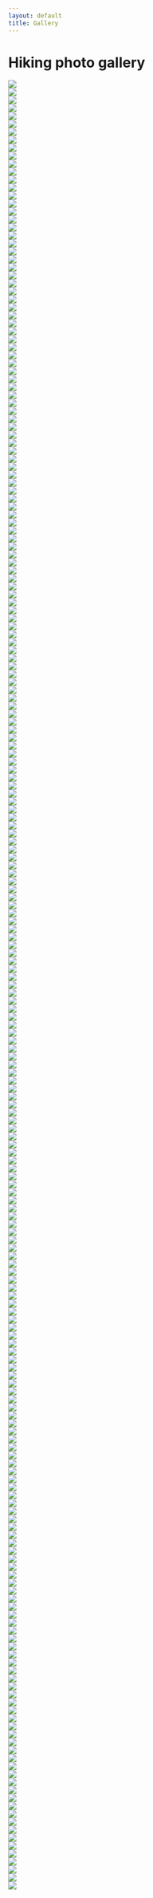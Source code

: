```yaml
---
layout: default
title: Gallery
---
```


<div>
  <h1>Hiking photo gallery</h1>
</div>

<template id='gallery_template'><div class="tex_background"><div id="texBoxClick" class="gallery_border">
<div class="x_top">
    <img src="{{ site.baseurl }}assets/xbox.png" class="gallery_xbox" onclick="removeTex()">
</div>
<img src="{{ site.baseurl }}assets/hiking/hiking_1.JPEG" class="zoom_img" id="hiking_img">
<div class="gallery_caption_list">
    <div>Great Falls, MD</div>
    <div>December, 2019</div>
</div>
<div class="gallery_img_list">
    <div id="suppGallery" class="supplement" onclick="advanceHikingImage(-1);">
        <!-- <img src="{{ site.baseurl }}assets/xbox.png" class="gallery_icon"> -->
        <div class="suppImgBase">
            <img src="{{ site.baseurl }}assets/left_arrow.png" class="gallery_icon">
        </div>
        <div class="suppImgHover">
            <img src="{{ site.baseurl }}assets/left_arrow_w.png" class="gallery_icon">
        </div>
    </div>
    <div id="suppGallery" class="supplement" onclick="advanceHikingImage(1);">
        <!-- <img src="{{ site.baseurl }}assets/xbox.png" class="gallery_icon"> -->
        <div class="suppImgBase">
            <img src="{{ site.baseurl }}assets/right_arrow.png" class="gallery_icon">
        </div>
        <div class="suppImgHover">
            <img src="{{ site.baseurl }}assets/right_arrow_w.png" class="gallery_icon">
        </div>
    </div>
</div>
</div></div></template>

<div id="texHolder">
</div>

<div class="project_row">
<div class="project_column"><div class="project_container" onclick="showHiking(event, 'gallery_template', 1); "><img src="{{ site.baseurl }}assets/hiking/hiking_1.JPEG" class="gallery_img"/></div></div>
<div class="project_column"><div class="project_container" onclick="showHiking(event, 'gallery_template', 2); "><img src="{{ site.baseurl }}assets/hiking/hiking_2.JPEG" class="gallery_img"/></div></div>
<div class="project_column"><div class="project_container" onclick="showHiking(event, 'gallery_template', 3); "><img src="{{ site.baseurl }}assets/hiking/hiking_3.JPEG" class="gallery_img"/></div></div>
</div>
<div class="project_row">
<div class="project_column"><div class="project_container" onclick="showHiking(event, 'gallery_template', 4); "><img src="{{ site.baseurl }}assets/hiking/hiking_4.JPEG" class="gallery_img"/></div></div>
<div class="project_column"><div class="project_container" onclick="showHiking(event, 'gallery_template', 5); "><img src="{{ site.baseurl }}assets/hiking/hiking_5.JPEG" class="gallery_img"/></div></div>
<div class="project_column"><div class="project_container" onclick="showHiking(event, 'gallery_template', 6); "><img src="{{ site.baseurl }}assets/hiking/hiking_6.JPEG" class="gallery_img"/></div></div>
</div>
<div class="project_row">
<div class="project_column"><div class="project_container" onclick="showHiking(event, 'gallery_template', 7); "><img src="{{ site.baseurl }}assets/hiking/hiking_7.JPEG" class="gallery_img"/></div></div>
<div class="project_column"><div class="project_container" onclick="showHiking(event, 'gallery_template', 8); "><img src="{{ site.baseurl }}assets/hiking/hiking_8.JPEG" class="gallery_img"/></div></div>
<div class="project_column"><div class="project_container" onclick="showHiking(event, 'gallery_template', 9); "><img src="{{ site.baseurl }}assets/hiking/hiking_9.JPEG" class="gallery_img"/></div></div>
</div>
<div class="project_row">
<div class="project_column"><div class="project_container" onclick="showHiking(event, 'gallery_template', 10); "><img src="{{ site.baseurl }}assets/hiking/hiking_10.JPEG" class="gallery_img"/></div></div>
<div class="project_column"><div class="project_container" onclick="showHiking(event, 'gallery_template', 11); "><img src="{{ site.baseurl }}assets/hiking/hiking_11.JPEG" class="gallery_img"/></div></div>
<div class="project_column"><div class="project_container" onclick="showHiking(event, 'gallery_template', 12); "><img src="{{ site.baseurl }}assets/hiking/hiking_12.JPEG" class="gallery_img"/></div></div>
</div>
<div class="project_row">
<div class="project_column"><div class="project_container" onclick="showHiking(event, 'gallery_template', 13); "><img src="{{ site.baseurl }}assets/hiking/hiking_13.JPEG" class="gallery_img"/></div></div>
<div class="project_column"><div class="project_container" onclick="showHiking(event, 'gallery_template', 14); "><img src="{{ site.baseurl }}assets/hiking/hiking_14.JPEG" class="gallery_img"/></div></div>
<div class="project_column"><div class="project_container" onclick="showHiking(event, 'gallery_template', 15); "><img src="{{ site.baseurl }}assets/hiking/hiking_15.JPEG" class="gallery_img"/></div></div>
</div>
<div class="project_row">
<div class="project_column"><div class="project_container" onclick="showHiking(event, 'gallery_template', 16); "><img src="{{ site.baseurl }}assets/hiking/hiking_16.JPEG" class="gallery_img"/></div></div>
<div class="project_column"><div class="project_container" onclick="showHiking(event, 'gallery_template', 17); "><img src="{{ site.baseurl }}assets/hiking/hiking_17.JPEG" class="gallery_img"/></div></div>
<div class="project_column"><div class="project_container" onclick="showHiking(event, 'gallery_template', 18); "><img src="{{ site.baseurl }}assets/hiking/hiking_18.JPEG" class="gallery_img"/></div></div>
</div>
<div class="project_row">
<div class="project_column"><div class="project_container" onclick="showHiking(event, 'gallery_template', 19); "><img src="{{ site.baseurl }}assets/hiking/hiking_19.JPEG" class="gallery_img"/></div></div>
<div class="project_column"><div class="project_container" onclick="showHiking(event, 'gallery_template', 20); "><img src="{{ site.baseurl }}assets/hiking/hiking_20.JPEG" class="gallery_img"/></div></div>
<div class="project_column"><div class="project_container" onclick="showHiking(event, 'gallery_template', 21); "><img src="{{ site.baseurl }}assets/hiking/hiking_21.JPEG" class="gallery_img"/></div></div>
</div>
<div class="project_row">
<div class="project_column"><div class="project_container" onclick="showHiking(event, 'gallery_template', 22); "><img src="{{ site.baseurl }}assets/hiking/hiking_22.JPEG" class="gallery_img"/></div></div>
<div class="project_column"><div class="project_container" onclick="showHiking(event, 'gallery_template', 23); "><img src="{{ site.baseurl }}assets/hiking/hiking_23.JPEG" class="gallery_img"/></div></div>
<div class="project_column"><div class="project_container" onclick="showHiking(event, 'gallery_template', 24); "><img src="{{ site.baseurl }}assets/hiking/hiking_24.JPEG" class="gallery_img"/></div></div>
</div>
<div class="project_row">
<div class="project_column"><div class="project_container" onclick="showHiking(event, 'gallery_template', 25); "><img src="{{ site.baseurl }}assets/hiking/hiking_25.JPEG" class="gallery_img"/></div></div>
<div class="project_column"><div class="project_container" onclick="showHiking(event, 'gallery_template', 26); "><img src="{{ site.baseurl }}assets/hiking/hiking_26.JPEG" class="gallery_img"/></div></div>
<div class="project_column"><div class="project_container" onclick="showHiking(event, 'gallery_template', 27); "><img src="{{ site.baseurl }}assets/hiking/hiking_27.JPEG" class="gallery_img"/></div></div>
</div>
<div class="project_row">
<div class="project_column"><div class="project_container" onclick="showHiking(event, 'gallery_template', 28); "><img src="{{ site.baseurl }}assets/hiking/hiking_28.JPEG" class="gallery_img"/></div></div>
<div class="project_column"><div class="project_container" onclick="showHiking(event, 'gallery_template', 29); "><img src="{{ site.baseurl }}assets/hiking/hiking_29.JPEG" class="gallery_img"/></div></div>
<div class="project_column"><div class="project_container" onclick="showHiking(event, 'gallery_template', 30); "><img src="{{ site.baseurl }}assets/hiking/hiking_30.JPEG" class="gallery_img"/></div></div>
</div>
<div class="project_row">
<div class="project_column"><div class="project_container" onclick="showHiking(event, 'gallery_template', 31); "><img src="{{ site.baseurl }}assets/hiking/hiking_31.JPEG" class="gallery_img"/></div></div>
<div class="project_column"><div class="project_container" onclick="showHiking(event, 'gallery_template', 32); "><img src="{{ site.baseurl }}assets/hiking/hiking_32.JPEG" class="gallery_img"/></div></div>
<div class="project_column"><div class="project_container" onclick="showHiking(event, 'gallery_template', 33); "><img src="{{ site.baseurl }}assets/hiking/hiking_33.JPEG" class="gallery_img"/></div></div>
</div>
<div class="project_row">
<div class="project_column"><div class="project_container" onclick="showHiking(event, 'gallery_template', 34); "><img src="{{ site.baseurl }}assets/hiking/hiking_34.JPEG" class="gallery_img"/></div></div>
<div class="project_column"><div class="project_container" onclick="showHiking(event, 'gallery_template', 35); "><img src="{{ site.baseurl }}assets/hiking/hiking_35.JPEG" class="gallery_img"/></div></div>
<div class="project_column"><div class="project_container" onclick="showHiking(event, 'gallery_template', 36); "><img src="{{ site.baseurl }}assets/hiking/hiking_36.JPEG" class="gallery_img"/></div></div>
</div>
<div class="project_row">
<div class="project_column"><div class="project_container" onclick="showHiking(event, 'gallery_template', 37); "><img src="{{ site.baseurl }}assets/hiking/hiking_37.JPEG" class="gallery_img"/></div></div>
<div class="project_column"><div class="project_container" onclick="showHiking(event, 'gallery_template', 38); "><img src="{{ site.baseurl }}assets/hiking/hiking_38.JPEG" class="gallery_img"/></div></div>
<div class="project_column"><div class="project_container" onclick="showHiking(event, 'gallery_template', 39); "><img src="{{ site.baseurl }}assets/hiking/hiking_39.JPEG" class="gallery_img"/></div></div>
</div>
<div class="project_row">
<div class="project_column"><div class="project_container" onclick="showHiking(event, 'gallery_template', 40); "><img src="{{ site.baseurl }}assets/hiking/hiking_40.JPEG" class="gallery_img"/></div></div>
<div class="project_column"><div class="project_container" onclick="showHiking(event, 'gallery_template', 41); "><img src="{{ site.baseurl }}assets/hiking/hiking_41.JPEG" class="gallery_img"/></div></div>
<div class="project_column"><div class="project_container" onclick="showHiking(event, 'gallery_template', 42); "><img src="{{ site.baseurl }}assets/hiking/hiking_42.JPEG" class="gallery_img"/></div></div>
</div>
<div class="project_row">
<div class="project_column"><div class="project_container" onclick="showHiking(event, 'gallery_template', 43); "><img src="{{ site.baseurl }}assets/hiking/hiking_43.JPEG" class="gallery_img"/></div></div>
<div class="project_column"><div class="project_container" onclick="showHiking(event, 'gallery_template', 44); "><img src="{{ site.baseurl }}assets/hiking/hiking_44.JPEG" class="gallery_img"/></div></div>
<div class="project_column"><div class="project_container" onclick="showHiking(event, 'gallery_template', 45); "><img src="{{ site.baseurl }}assets/hiking/hiking_45.JPEG" class="gallery_img"/></div></div>
</div>
<div class="project_row">
<div class="project_column"><div class="project_container" onclick="showHiking(event, 'gallery_template', 46); "><img src="{{ site.baseurl }}assets/hiking/hiking_46.JPEG" class="gallery_img"/></div></div>
<div class="project_column"><div class="project_container" onclick="showHiking(event, 'gallery_template', 47); "><img src="{{ site.baseurl }}assets/hiking/hiking_47.JPEG" class="gallery_img"/></div></div>
<div class="project_column"><div class="project_container" onclick="showHiking(event, 'gallery_template', 48); "><img src="{{ site.baseurl }}assets/hiking/hiking_48.JPEG" class="gallery_img"/></div></div>
</div>
<div class="project_row">
<div class="project_column"><div class="project_container" onclick="showHiking(event, 'gallery_template', 49); "><img src="{{ site.baseurl }}assets/hiking/hiking_49.JPEG" class="gallery_img"/></div></div>
<div class="project_column"><div class="project_container" onclick="showHiking(event, 'gallery_template', 50); "><img src="{{ site.baseurl }}assets/hiking/hiking_50.JPEG" class="gallery_img"/></div></div>
<div class="project_column"><div class="project_container" onclick="showHiking(event, 'gallery_template', 51); "><img src="{{ site.baseurl }}assets/hiking/hiking_51.JPEG" class="gallery_img"/></div></div>
</div>
<div class="project_row">
<div class="project_column"><div class="project_container" onclick="showHiking(event, 'gallery_template', 52); "><img src="{{ site.baseurl }}assets/hiking/hiking_52.JPEG" class="gallery_img"/></div></div>
<div class="project_column"><div class="project_container" onclick="showHiking(event, 'gallery_template', 53); "><img src="{{ site.baseurl }}assets/hiking/hiking_53.JPEG" class="gallery_img"/></div></div>
<div class="project_column"><div class="project_container" onclick="showHiking(event, 'gallery_template', 54); "><img src="{{ site.baseurl }}assets/hiking/hiking_54.JPEG" class="gallery_img"/></div></div>
</div>
<div class="project_row">
<div class="project_column"><div class="project_container" onclick="showHiking(event, 'gallery_template', 55); "><img src="{{ site.baseurl }}assets/hiking/hiking_55.JPEG" class="gallery_img"/></div></div>
<div class="project_column"><div class="project_container" onclick="showHiking(event, 'gallery_template', 56); "><img src="{{ site.baseurl }}assets/hiking/hiking_56.JPEG" class="gallery_img"/></div></div>
<div class="project_column"><div class="project_container" onclick="showHiking(event, 'gallery_template', 57); "><img src="{{ site.baseurl }}assets/hiking/hiking_57.JPEG" class="gallery_img"/></div></div>
</div>
<div class="project_row">
<div class="project_column"><div class="project_container" onclick="showHiking(event, 'gallery_template', 58); "><img src="{{ site.baseurl }}assets/hiking/hiking_58.JPEG" class="gallery_img"/></div></div>
<div class="project_column"><div class="project_container" onclick="showHiking(event, 'gallery_template', 59); "><img src="{{ site.baseurl }}assets/hiking/hiking_59.JPEG" class="gallery_img"/></div></div>
<div class="project_column"><div class="project_container" onclick="showHiking(event, 'gallery_template', 60); "><img src="{{ site.baseurl }}assets/hiking/hiking_60.JPEG" class="gallery_img"/></div></div>
</div>
<div class="project_row">
<div class="project_column"><div class="project_container" onclick="showHiking(event, 'gallery_template', 61); "><img src="{{ site.baseurl }}assets/hiking/hiking_61.JPEG" class="gallery_img"/></div></div>
<div class="project_column"><div class="project_container" onclick="showHiking(event, 'gallery_template', 62); "><img src="{{ site.baseurl }}assets/hiking/hiking_62.JPEG" class="gallery_img"/></div></div>
<div class="project_column"><div class="project_container" onclick="showHiking(event, 'gallery_template', 63); "><img src="{{ site.baseurl }}assets/hiking/hiking_63.JPEG" class="gallery_img"/></div></div>
</div>
<div class="project_row">
<div class="project_column"><div class="project_container" onclick="showHiking(event, 'gallery_template', 64); "><img src="{{ site.baseurl }}assets/hiking/hiking_64.JPEG" class="gallery_img"/></div></div>
<div class="project_column"><div class="project_container" onclick="showHiking(event, 'gallery_template', 65); "><img src="{{ site.baseurl }}assets/hiking/hiking_65.JPEG" class="gallery_img"/></div></div>
<div class="project_column"><div class="project_container" onclick="showHiking(event, 'gallery_template', 66); "><img src="{{ site.baseurl }}assets/hiking/hiking_66.JPEG" class="gallery_img"/></div></div>
</div>
<div class="project_row">
<div class="project_column"><div class="project_container" onclick="showHiking(event, 'gallery_template', 67); "><img src="{{ site.baseurl }}assets/hiking/hiking_67.JPEG" class="gallery_img"/></div></div>
<div class="project_column"><div class="project_container" onclick="showHiking(event, 'gallery_template', 68); "><img src="{{ site.baseurl }}assets/hiking/hiking_68.JPEG" class="gallery_img"/></div></div>
<div class="project_column"><div class="project_container" onclick="showHiking(event, 'gallery_template', 69); "><img src="{{ site.baseurl }}assets/hiking/hiking_69.JPEG" class="gallery_img"/></div></div>
</div>
<div class="project_row">
<div class="project_column"><div class="project_container" onclick="showHiking(event, 'gallery_template', 70); "><img src="{{ site.baseurl }}assets/hiking/hiking_70.JPEG" class="gallery_img"/></div></div>
<div class="project_column"><div class="project_container" onclick="showHiking(event, 'gallery_template', 71); "><img src="{{ site.baseurl }}assets/hiking/hiking_71.JPEG" class="gallery_img"/></div></div>
<div class="project_column"><div class="project_container" onclick="showHiking(event, 'gallery_template', 72); "><img src="{{ site.baseurl }}assets/hiking/hiking_72.JPEG" class="gallery_img"/></div></div>
</div>
<div class="project_row">
<div class="project_column"><div class="project_container" onclick="showHiking(event, 'gallery_template', 73); "><img src="{{ site.baseurl }}assets/hiking/hiking_73.JPEG" class="gallery_img"/></div></div>
<div class="project_column"><div class="project_container" onclick="showHiking(event, 'gallery_template', 74); "><img src="{{ site.baseurl }}assets/hiking/hiking_74.JPEG" class="gallery_img"/></div></div>
<div class="project_column"><div class="project_container" onclick="showHiking(event, 'gallery_template', 75); "><img src="{{ site.baseurl }}assets/hiking/hiking_75.JPEG" class="gallery_img"/></div></div>
</div>
<div class="project_row">
<div class="project_column"><div class="project_container" onclick="showHiking(event, 'gallery_template', 76); "><img src="{{ site.baseurl }}assets/hiking/hiking_76.JPEG" class="gallery_img"/></div></div>
<div class="project_column"><div class="project_container" onclick="showHiking(event, 'gallery_template', 77); "><img src="{{ site.baseurl }}assets/hiking/hiking_77.JPEG" class="gallery_img"/></div></div>
<div class="project_column"><div class="project_container" onclick="showHiking(event, 'gallery_template', 78); "><img src="{{ site.baseurl }}assets/hiking/hiking_78.JPEG" class="gallery_img"/></div></div>
</div>
<div class="project_row">
<div class="project_column"><div class="project_container" onclick="showHiking(event, 'gallery_template', 79); "><img src="{{ site.baseurl }}assets/hiking/hiking_79.JPEG" class="gallery_img"/></div></div>
<div class="project_column"><div class="project_container" onclick="showHiking(event, 'gallery_template', 80); "><img src="{{ site.baseurl }}assets/hiking/hiking_80.JPEG" class="gallery_img"/></div></div>
<div class="project_column"><div class="project_container" onclick="showHiking(event, 'gallery_template', 81); "><img src="{{ site.baseurl }}assets/hiking/hiking_81.JPEG" class="gallery_img"/></div></div>
</div>
<div class="project_row">
<div class="project_column"><div class="project_container" onclick="showHiking(event, 'gallery_template', 82); "><img src="{{ site.baseurl }}assets/hiking/hiking_82.JPEG" class="gallery_img"/></div></div>
<div class="project_column"><div class="project_container" onclick="showHiking(event, 'gallery_template', 83); "><img src="{{ site.baseurl }}assets/hiking/hiking_83.JPEG" class="gallery_img"/></div></div>
<div class="project_column"><div class="project_container" onclick="showHiking(event, 'gallery_template', 84); "><img src="{{ site.baseurl }}assets/hiking/hiking_84.JPEG" class="gallery_img"/></div></div>
</div>
<div class="project_row">
<div class="project_column"><div class="project_container" onclick="showHiking(event, 'gallery_template', 85); "><img src="{{ site.baseurl }}assets/hiking/hiking_85.JPEG" class="gallery_img"/></div></div>
<div class="project_column"><div class="project_container" onclick="showHiking(event, 'gallery_template', 86); "><img src="{{ site.baseurl }}assets/hiking/hiking_86.JPEG" class="gallery_img"/></div></div>
<div class="project_column"><div class="project_container" onclick="showHiking(event, 'gallery_template', 87); "><img src="{{ site.baseurl }}assets/hiking/hiking_87.JPEG" class="gallery_img"/></div></div>
</div>
<div class="project_row">
<div class="project_column"><div class="project_container" onclick="showHiking(event, 'gallery_template', 88); "><img src="{{ site.baseurl }}assets/hiking/hiking_88.JPEG" class="gallery_img"/></div></div>
<div class="project_column"><div class="project_container" onclick="showHiking(event, 'gallery_template', 89); "><img src="{{ site.baseurl }}assets/hiking/hiking_89.JPEG" class="gallery_img"/></div></div>
<div class="project_column"><div class="project_container" onclick="showHiking(event, 'gallery_template', 90); "><img src="{{ site.baseurl }}assets/hiking/hiking_90.JPEG" class="gallery_img"/></div></div>
</div>
<div class="project_row">
<div class="project_column"><div class="project_container" onclick="showHiking(event, 'gallery_template', 91); "><img src="{{ site.baseurl }}assets/hiking/hiking_91.JPEG" class="gallery_img"/></div></div>
<div class="project_column"><div class="project_container" onclick="showHiking(event, 'gallery_template', 92); "><img src="{{ site.baseurl }}assets/hiking/hiking_92.JPEG" class="gallery_img"/></div></div>
<div class="project_column"><div class="project_container" onclick="showHiking(event, 'gallery_template', 93); "><img src="{{ site.baseurl }}assets/hiking/hiking_93.JPEG" class="gallery_img"/></div></div>
</div>
<div class="project_row">
<div class="project_column"><div class="project_container" onclick="showHiking(event, 'gallery_template', 94); "><img src="{{ site.baseurl }}assets/hiking/hiking_94.JPEG" class="gallery_img"/></div></div>
<div class="project_column"><div class="project_container" onclick="showHiking(event, 'gallery_template', 95); "><img src="{{ site.baseurl }}assets/hiking/hiking_95.JPEG" class="gallery_img"/></div></div>
<div class="project_column"><div class="project_container" onclick="showHiking(event, 'gallery_template', 96); "><img src="{{ site.baseurl }}assets/hiking/hiking_96.JPEG" class="gallery_img"/></div></div>
</div>
<div class="project_row">
<div class="project_column"><div class="project_container" onclick="showHiking(event, 'gallery_template', 97); "><img src="{{ site.baseurl }}assets/hiking/hiking_97.JPEG" class="gallery_img"/></div></div>
<div class="project_column"><div class="project_container" onclick="showHiking(event, 'gallery_template', 98); "><img src="{{ site.baseurl }}assets/hiking/hiking_98.JPEG" class="gallery_img"/></div></div>
<div class="project_column"><div class="project_container" onclick="showHiking(event, 'gallery_template', 99); "><img src="{{ site.baseurl }}assets/hiking/hiking_99.JPEG" class="gallery_img"/></div></div>
</div>
<div class="project_row">
<div class="project_column"><div class="project_container" onclick="showHiking(event, 'gallery_template', 100); "><img src="{{ site.baseurl }}assets/hiking/hiking_100.JPEG" class="gallery_img"/></div></div>
<div class="project_column"><div class="project_container" onclick="showHiking(event, 'gallery_template', 101); "><img src="{{ site.baseurl }}assets/hiking/hiking_101.JPEG" class="gallery_img"/></div></div>
<div class="project_column"><div class="project_container" onclick="showHiking(event, 'gallery_template', 102); "><img src="{{ site.baseurl }}assets/hiking/hiking_102.JPEG" class="gallery_img"/></div></div>
</div>
<div class="project_row">
<div class="project_column"><div class="project_container" onclick="showHiking(event, 'gallery_template', 103); "><img src="{{ site.baseurl }}assets/hiking/hiking_103.JPEG" class="gallery_img"/></div></div>
<div class="project_column"><div class="project_container" onclick="showHiking(event, 'gallery_template', 104); "><img src="{{ site.baseurl }}assets/hiking/hiking_104.JPEG" class="gallery_img"/></div></div>
<div class="project_column"><div class="project_container" onclick="showHiking(event, 'gallery_template', 105); "><img src="{{ site.baseurl }}assets/hiking/hiking_105.JPEG" class="gallery_img"/></div></div>
</div>
<div class="project_row">
<div class="project_column"><div class="project_container" onclick="showHiking(event, 'gallery_template', 106); "><img src="{{ site.baseurl }}assets/hiking/hiking_106.JPEG" class="gallery_img"/></div></div>
<div class="project_column"><div class="project_container" onclick="showHiking(event, 'gallery_template', 107); "><img src="{{ site.baseurl }}assets/hiking/hiking_107.JPEG" class="gallery_img"/></div></div>
<div class="project_column"><div class="project_container" onclick="showHiking(event, 'gallery_template', 108); "><img src="{{ site.baseurl }}assets/hiking/hiking_108.JPEG" class="gallery_img"/></div></div>
</div>
<div class="project_row">
<div class="project_column"><div class="project_container" onclick="showHiking(event, 'gallery_template', 109); "><img src="{{ site.baseurl }}assets/hiking/hiking_109.JPEG" class="gallery_img"/></div></div>
<div class="project_column"><div class="project_container" onclick="showHiking(event, 'gallery_template', 110); "><img src="{{ site.baseurl }}assets/hiking/hiking_110.JPEG" class="gallery_img"/></div></div>
<div class="project_column"><div class="project_container" onclick="showHiking(event, 'gallery_template', 111); "><img src="{{ site.baseurl }}assets/hiking/hiking_111.JPEG" class="gallery_img"/></div></div>
</div>
<div class="project_row">
<div class="project_column"><div class="project_container" onclick="showHiking(event, 'gallery_template', 112); "><img src="{{ site.baseurl }}assets/hiking/hiking_112.JPEG" class="gallery_img"/></div></div>
<div class="project_column"><div class="project_container" onclick="showHiking(event, 'gallery_template', 113); "><img src="{{ site.baseurl }}assets/hiking/hiking_113.JPEG" class="gallery_img"/></div></div>
<div class="project_column"><div class="project_container" onclick="showHiking(event, 'gallery_template', 114); "><img src="{{ site.baseurl }}assets/hiking/hiking_114.JPEG" class="gallery_img"/></div></div>
</div>
<div class="project_row">
<div class="project_column"><div class="project_container" onclick="showHiking(event, 'gallery_template', 115); "><img src="{{ site.baseurl }}assets/hiking/hiking_115.JPEG" class="gallery_img"/></div></div>
<div class="project_column"><div class="project_container" onclick="showHiking(event, 'gallery_template', 116); "><img src="{{ site.baseurl }}assets/hiking/hiking_116.JPEG" class="gallery_img"/></div></div>
<div class="project_column"><div class="project_container" onclick="showHiking(event, 'gallery_template', 117); "><img src="{{ site.baseurl }}assets/hiking/hiking_117.JPEG" class="gallery_img"/></div></div>
</div>
<div class="project_row">
<div class="project_column"><div class="project_container" onclick="showHiking(event, 'gallery_template', 118); "><img src="{{ site.baseurl }}assets/hiking/hiking_118.JPEG" class="gallery_img"/></div></div>
<div class="project_column"><div class="project_container" onclick="showHiking(event, 'gallery_template', 119); "><img src="{{ site.baseurl }}assets/hiking/hiking_119.JPEG" class="gallery_img"/></div></div>
<div class="project_column"><div class="project_container" onclick="showHiking(event, 'gallery_template', 120); "><img src="{{ site.baseurl }}assets/hiking/hiking_120.JPEG" class="gallery_img"/></div></div>
</div>
<div class="project_row">
<div class="project_column"><div class="project_container" onclick="showHiking(event, 'gallery_template', 121); "><img src="{{ site.baseurl }}assets/hiking/hiking_121.JPEG" class="gallery_img"/></div></div>
<div class="project_column"><div class="project_container" onclick="showHiking(event, 'gallery_template', 122); "><img src="{{ site.baseurl }}assets/hiking/hiking_122.JPEG" class="gallery_img"/></div></div>
<div class="project_column"><div class="project_container" onclick="showHiking(event, 'gallery_template', 123); "><img src="{{ site.baseurl }}assets/hiking/hiking_123.JPEG" class="gallery_img"/></div></div>
</div>
<div class="project_row">
<div class="project_column"><div class="project_container" onclick="showHiking(event, 'gallery_template', 124); "><img src="{{ site.baseurl }}assets/hiking/hiking_124.JPEG" class="gallery_img"/></div></div>
<div class="project_column"><div class="project_container" onclick="showHiking(event, 'gallery_template', 125); "><img src="{{ site.baseurl }}assets/hiking/hiking_125.JPEG" class="gallery_img"/></div></div>
<div class="project_column"><div class="project_container" onclick="showHiking(event, 'gallery_template', 126); "><img src="{{ site.baseurl }}assets/hiking/hiking_126.JPEG" class="gallery_img"/></div></div>
</div>
<div class="project_row">
<div class="project_column"><div class="project_container" onclick="showHiking(event, 'gallery_template', 127); "><img src="{{ site.baseurl }}assets/hiking/hiking_127.JPEG" class="gallery_img"/></div></div>
<div class="project_column"><div class="project_container" onclick="showHiking(event, 'gallery_template', 128); "><img src="{{ site.baseurl }}assets/hiking/hiking_128.JPEG" class="gallery_img"/></div></div>
<div class="project_column"><div class="project_container" onclick="showHiking(event, 'gallery_template', 129); "><img src="{{ site.baseurl }}assets/hiking/hiking_129.JPEG" class="gallery_img"/></div></div>
</div>
<div class="project_row">
<div class="project_column"><div class="project_container" onclick="showHiking(event, 'gallery_template', 130); "><img src="{{ site.baseurl }}assets/hiking/hiking_130.JPEG" class="gallery_img"/></div></div>
<div class="project_column"><div class="project_container" onclick="showHiking(event, 'gallery_template', 131); "><img src="{{ site.baseurl }}assets/hiking/hiking_131.JPEG" class="gallery_img"/></div></div>
<div class="project_column"><div class="project_container" onclick="showHiking(event, 'gallery_template', 132); "><img src="{{ site.baseurl }}assets/hiking/hiking_132.JPEG" class="gallery_img"/></div></div>
</div>
<div class="project_row">
<div class="project_column"><div class="project_container" onclick="showHiking(event, 'gallery_template', 133); "><img src="{{ site.baseurl }}assets/hiking/hiking_133.JPEG" class="gallery_img"/></div></div>
<div class="project_column"><div class="project_container" onclick="showHiking(event, 'gallery_template', 134); "><img src="{{ site.baseurl }}assets/hiking/hiking_134.JPEG" class="gallery_img"/></div></div>
<div class="project_column"><div class="project_container" onclick="showHiking(event, 'gallery_template', 135); "><img src="{{ site.baseurl }}assets/hiking/hiking_135.JPEG" class="gallery_img"/></div></div>
</div>
<div class="project_row">
<div class="project_column"><div class="project_container" onclick="showHiking(event, 'gallery_template', 136); "><img src="{{ site.baseurl }}assets/hiking/hiking_136.JPEG" class="gallery_img"/></div></div>
<div class="project_column"><div class="project_container" onclick="showHiking(event, 'gallery_template', 137); "><img src="{{ site.baseurl }}assets/hiking/hiking_137.JPEG" class="gallery_img"/></div></div>
<div class="project_column"><div class="project_container" onclick="showHiking(event, 'gallery_template', 138); "><img src="{{ site.baseurl }}assets/hiking/hiking_138.JPEG" class="gallery_img"/></div></div>
</div>
<div class="project_row">
<div class="project_column"><div class="project_container" onclick="showHiking(event, 'gallery_template', 139); "><img src="{{ site.baseurl }}assets/hiking/hiking_139.JPEG" class="gallery_img"/></div></div>
<div class="project_column"><div class="project_container" onclick="showHiking(event, 'gallery_template', 140); "><img src="{{ site.baseurl }}assets/hiking/hiking_140.JPEG" class="gallery_img"/></div></div>
<div class="project_column"><div class="project_container" onclick="showHiking(event, 'gallery_template', 141); "><img src="{{ site.baseurl }}assets/hiking/hiking_141.JPEG" class="gallery_img"/></div></div>
</div>
<div class="project_row">
<div class="project_column"><div class="project_container" onclick="showHiking(event, 'gallery_template', 142); "><img src="{{ site.baseurl }}assets/hiking/hiking_142.JPEG" class="gallery_img"/></div></div>
<div class="project_column"><div class="project_container" onclick="showHiking(event, 'gallery_template', 143); "><img src="{{ site.baseurl }}assets/hiking/hiking_143.JPEG" class="gallery_img"/></div></div>
<div class="project_column"><div class="project_container" onclick="showHiking(event, 'gallery_template', 144); "><img src="{{ site.baseurl }}assets/hiking/hiking_144.JPEG" class="gallery_img"/></div></div>
</div>
<div class="project_row">
<div class="project_column"><div class="project_container" onclick="showHiking(event, 'gallery_template', 145); "><img src="{{ site.baseurl }}assets/hiking/hiking_145.JPEG" class="gallery_img"/></div></div>
<div class="project_column"><div class="project_container" onclick="showHiking(event, 'gallery_template', 146); "><img src="{{ site.baseurl }}assets/hiking/hiking_146.JPEG" class="gallery_img"/></div></div>
<div class="project_column"><div class="project_container" onclick="showHiking(event, 'gallery_template', 147); "><img src="{{ site.baseurl }}assets/hiking/hiking_147.JPEG" class="gallery_img"/></div></div>
</div>
<div class="project_row">
<div class="project_column"><div class="project_container" onclick="showHiking(event, 'gallery_template', 148); "><img src="{{ site.baseurl }}assets/hiking/hiking_148.JPEG" class="gallery_img"/></div></div>
<div class="project_column"><div class="project_container" onclick="showHiking(event, 'gallery_template', 149); "><img src="{{ site.baseurl }}assets/hiking/hiking_149.JPEG" class="gallery_img"/></div></div>
<div class="project_column"><div class="project_container" onclick="showHiking(event, 'gallery_template', 150); "><img src="{{ site.baseurl }}assets/hiking/hiking_150.JPEG" class="gallery_img"/></div></div>
</div>
<div class="project_row">
<div class="project_column"><div class="project_container" onclick="showHiking(event, 'gallery_template', 151); "><img src="{{ site.baseurl }}assets/hiking/hiking_151.JPEG" class="gallery_img"/></div></div>
<div class="project_column"><div class="project_container" onclick="showHiking(event, 'gallery_template', 152); "><img src="{{ site.baseurl }}assets/hiking/hiking_152.JPEG" class="gallery_img"/></div></div>
<div class="project_column"><div class="project_container" onclick="showHiking(event, 'gallery_template', 153); "><img src="{{ site.baseurl }}assets/hiking/hiking_153.JPEG" class="gallery_img"/></div></div>
</div>
<div class="project_row">
<div class="project_column"><div class="project_container" onclick="showHiking(event, 'gallery_template', 154); "><img src="{{ site.baseurl }}assets/hiking/hiking_154.JPEG" class="gallery_img"/></div></div>
<div class="project_column"><div class="project_container" onclick="showHiking(event, 'gallery_template', 155); "><img src="{{ site.baseurl }}assets/hiking/hiking_155.JPEG" class="gallery_img"/></div></div>
<div class="project_column"><div class="project_container" onclick="showHiking(event, 'gallery_template', 156); "><img src="{{ site.baseurl }}assets/hiking/hiking_156.JPEG" class="gallery_img"/></div></div>
</div>
<div class="project_row">
<div class="project_column"><div class="project_container" onclick="showHiking(event, 'gallery_template', 157); "><img src="{{ site.baseurl }}assets/hiking/hiking_157.JPEG" class="gallery_img"/></div></div>
<div class="project_column"><div class="project_container" onclick="showHiking(event, 'gallery_template', 158); "><img src="{{ site.baseurl }}assets/hiking/hiking_158.JPEG" class="gallery_img"/></div></div>
<div class="project_column"><div class="project_container" onclick="showHiking(event, 'gallery_template', 159); "><img src="{{ site.baseurl }}assets/hiking/hiking_159.JPEG" class="gallery_img"/></div></div>
</div>
<div class="project_row">
<div class="project_column"><div class="project_container" onclick="showHiking(event, 'gallery_template', 160); "><img src="{{ site.baseurl }}assets/hiking/hiking_160.JPEG" class="gallery_img"/></div></div>
<div class="project_column"><div class="project_container" onclick="showHiking(event, 'gallery_template', 161); "><img src="{{ site.baseurl }}assets/hiking/hiking_161.JPEG" class="gallery_img"/></div></div>
<div class="project_column"><div class="project_container" onclick="showHiking(event, 'gallery_template', 162); "><img src="{{ site.baseurl }}assets/hiking/hiking_162.JPEG" class="gallery_img"/></div></div>
</div>
<div class="project_row">
<div class="project_column"><div class="project_container" onclick="showHiking(event, 'gallery_template', 163); "><img src="{{ site.baseurl }}assets/hiking/hiking_163.JPEG" class="gallery_img"/></div></div>
<div class="project_column"><div class="project_container" onclick="showHiking(event, 'gallery_template', 164); "><img src="{{ site.baseurl }}assets/hiking/hiking_164.JPEG" class="gallery_img"/></div></div>
<div class="project_column"><div class="project_container" onclick="showHiking(event, 'gallery_template', 165); "><img src="{{ site.baseurl }}assets/hiking/hiking_165.JPEG" class="gallery_img"/></div></div>
</div>
<div class="project_row">
<div class="project_column"><div class="project_container" onclick="showHiking(event, 'gallery_template', 166); "><img src="{{ site.baseurl }}assets/hiking/hiking_166.JPEG" class="gallery_img"/></div></div>
<div class="project_column"><div class="project_container" onclick="showHiking(event, 'gallery_template', 167); "><img src="{{ site.baseurl }}assets/hiking/hiking_167.JPEG" class="gallery_img"/></div></div>
<div class="project_column"><div class="project_container" onclick="showHiking(event, 'gallery_template', 168); "><img src="{{ site.baseurl }}assets/hiking/hiking_168.JPEG" class="gallery_img"/></div></div>
</div>
<div class="project_row">
<div class="project_column"><div class="project_container" onclick="showHiking(event, 'gallery_template', 169); "><img src="{{ site.baseurl }}assets/hiking/hiking_169.JPEG" class="gallery_img"/></div></div>
<div class="project_column"><div class="project_container" onclick="showHiking(event, 'gallery_template', 170); "><img src="{{ site.baseurl }}assets/hiking/hiking_170.JPEG" class="gallery_img"/></div></div>
<div class="project_column"><div class="project_container" onclick="showHiking(event, 'gallery_template', 171); "><img src="{{ site.baseurl }}assets/hiking/hiking_171.JPEG" class="gallery_img"/></div></div>
</div>
<div class="project_row">
<div class="project_column"><div class="project_container" onclick="showHiking(event, 'gallery_template', 172); "><img src="{{ site.baseurl }}assets/hiking/hiking_172.JPEG" class="gallery_img"/></div></div>
<div class="project_column"><div class="project_container" onclick="showHiking(event, 'gallery_template', 173); "><img src="{{ site.baseurl }}assets/hiking/hiking_173.JPEG" class="gallery_img"/></div></div>
<div class="project_column"><div class="project_container" onclick="showHiking(event, 'gallery_template', 174); "><img src="{{ site.baseurl }}assets/hiking/hiking_174.JPEG" class="gallery_img"/></div></div>
</div>
<div class="project_row">
<div class="project_column"><div class="project_container" onclick="showHiking(event, 'gallery_template', 175); "><img src="{{ site.baseurl }}assets/hiking/hiking_175.JPEG" class="gallery_img"/></div></div>
<div class="project_column"><div class="project_container" onclick="showHiking(event, 'gallery_template', 176); "><img src="{{ site.baseurl }}assets/hiking/hiking_176.JPEG" class="gallery_img"/></div></div>
<div class="project_column"><div class="project_container" onclick="showHiking(event, 'gallery_template', 177); "><img src="{{ site.baseurl }}assets/hiking/hiking_177.JPEG" class="gallery_img"/></div></div>
</div>
<div class="project_row">
<div class="project_column"><div class="project_container" onclick="showHiking(event, 'gallery_template', 178); "><img src="{{ site.baseurl }}assets/hiking/hiking_178.JPEG" class="gallery_img"/></div></div>
<div class="project_column"><div class="project_container" onclick="showHiking(event, 'gallery_template', 179); "><img src="{{ site.baseurl }}assets/hiking/hiking_179.JPEG" class="gallery_img"/></div></div>
<div class="project_column"><div class="project_container" onclick="showHiking(event, 'gallery_template', 180); "><img src="{{ site.baseurl }}assets/hiking/hiking_180.JPEG" class="gallery_img"/></div></div>
</div>
<div class="project_row">
<div class="project_column"><div class="project_container" onclick="showHiking(event, 'gallery_template', 181); "><img src="{{ site.baseurl }}assets/hiking/hiking_181.JPEG" class="gallery_img"/></div></div>
<div class="project_column"><div class="project_container" onclick="showHiking(event, 'gallery_template', 182); "><img src="{{ site.baseurl }}assets/hiking/hiking_182.JPEG" class="gallery_img"/></div></div>
<div class="project_column"><div class="project_container" onclick="showHiking(event, 'gallery_template', 183); "><img src="{{ site.baseurl }}assets/hiking/hiking_183.JPEG" class="gallery_img"/></div></div>
</div>
<div class="project_row">
<div class="project_column"><div class="project_container" onclick="showHiking(event, 'gallery_template', 184); "><img src="{{ site.baseurl }}assets/hiking/hiking_184.JPEG" class="gallery_img"/></div></div>
<div class="project_column"><div class="project_container" onclick="showHiking(event, 'gallery_template', 185); "><img src="{{ site.baseurl }}assets/hiking/hiking_185.JPEG" class="gallery_img"/></div></div>
<div class="project_column"><div class="project_container" onclick="showHiking(event, 'gallery_template', 186); "><img src="{{ site.baseurl }}assets/hiking/hiking_186.JPEG" class="gallery_img"/></div></div>
</div>
<div class="project_row">
<div class="project_column"><div class="project_container" onclick="showHiking(event, 'gallery_template', 187); "><img src="{{ site.baseurl }}assets/hiking/hiking_187.JPEG" class="gallery_img"/></div></div>
<div class="project_column"><div class="project_container" onclick="showHiking(event, 'gallery_template', 188); "><img src="{{ site.baseurl }}assets/hiking/hiking_188.JPEG" class="gallery_img"/></div></div>
<div class="project_column"><div class="project_container" onclick="showHiking(event, 'gallery_template', 189); "><img src="{{ site.baseurl }}assets/hiking/hiking_189.JPEG" class="gallery_img"/></div></div>
</div>
<div class="project_row">
<div class="project_column"><div class="project_container" onclick="showHiking(event, 'gallery_template', 190); "><img src="{{ site.baseurl }}assets/hiking/hiking_190.JPEG" class="gallery_img"/></div></div>
<div class="project_column"><div class="project_container" onclick="showHiking(event, 'gallery_template', 191); "><img src="{{ site.baseurl }}assets/hiking/hiking_191.JPEG" class="gallery_img"/></div></div>
<div class="project_column"><div class="project_container" onclick="showHiking(event, 'gallery_template', 192); "><img src="{{ site.baseurl }}assets/hiking/hiking_192.JPEG" class="gallery_img"/></div></div>
</div>
<div class="project_row">
<div class="project_column"><div class="project_container" onclick="showHiking(event, 'gallery_template', 193); "><img src="{{ site.baseurl }}assets/hiking/hiking_193.JPEG" class="gallery_img"/></div></div>
<div class="project_column"><div class="project_container" onclick="showHiking(event, 'gallery_template', 194); "><img src="{{ site.baseurl }}assets/hiking/hiking_194.JPEG" class="gallery_img"/></div></div>
<div class="project_column"><div class="project_container" onclick="showHiking(event, 'gallery_template', 195); "><img src="{{ site.baseurl }}assets/hiking/hiking_195.JPEG" class="gallery_img"/></div></div>
</div>
<div class="project_row">
<div class="project_column"><div class="project_container" onclick="showHiking(event, 'gallery_template', 196); "><img src="{{ site.baseurl }}assets/hiking/hiking_196.JPEG" class="gallery_img"/></div></div>
<div class="project_column"><div class="project_container" onclick="showHiking(event, 'gallery_template', 197); "><img src="{{ site.baseurl }}assets/hiking/hiking_197.JPEG" class="gallery_img"/></div></div>
<div class="project_column"><div class="project_container" onclick="showHiking(event, 'gallery_template', 198); "><img src="{{ site.baseurl }}assets/hiking/hiking_198.JPEG" class="gallery_img"/></div></div>
</div>
<div class="project_row">
<div class="project_column"><div class="project_container" onclick="showHiking(event, 'gallery_template', 199); "><img src="{{ site.baseurl }}assets/hiking/hiking_199.JPEG" class="gallery_img"/></div></div>
<div class="project_column"><div class="project_container" onclick="showHiking(event, 'gallery_template', 200); "><img src="{{ site.baseurl }}assets/hiking/hiking_200.JPEG" class="gallery_img"/></div></div>
<div class="project_column"><div class="project_container" onclick="showHiking(event, 'gallery_template', 201); "><img src="{{ site.baseurl }}assets/hiking/hiking_201.JPEG" class="gallery_img"/></div></div>
</div>
<div class="project_row">
<div class="project_column"><div class="project_container" onclick="showHiking(event, 'gallery_template', 202); "><img src="{{ site.baseurl }}assets/hiking/hiking_202.JPEG" class="gallery_img"/></div></div>
<div class="project_column"><div class="project_container" onclick="showHiking(event, 'gallery_template', 203); "><img src="{{ site.baseurl }}assets/hiking/hiking_203.JPEG" class="gallery_img"/></div></div>
<div class="project_column"><div class="project_container" onclick="showHiking(event, 'gallery_template', 204); "><img src="{{ site.baseurl }}assets/hiking/hiking_204.JPEG" class="gallery_img"/></div></div>
</div>
<div class="project_row">
<div class="project_column"><div class="project_container" onclick="showHiking(event, 'gallery_template', 205); "><img src="{{ site.baseurl }}assets/hiking/hiking_205.JPEG" class="gallery_img"/></div></div>
<div class="project_column"><div class="project_container" onclick="showHiking(event, 'gallery_template', 206); "><img src="{{ site.baseurl }}assets/hiking/hiking_206.JPEG" class="gallery_img"/></div></div>
<div class="project_column"><div class="project_container" onclick="showHiking(event, 'gallery_template', 207); "><img src="{{ site.baseurl }}assets/hiking/hiking_207.JPEG" class="gallery_img"/></div></div>
</div>
<div class="project_row">
<div class="project_column"><div class="project_container" onclick="showHiking(event, 'gallery_template', 208); "><img src="{{ site.baseurl }}assets/hiking/hiking_208.JPEG" class="gallery_img"/></div></div>
<div class="project_column"><div class="project_container" onclick="showHiking(event, 'gallery_template', 209); "><img src="{{ site.baseurl }}assets/hiking/hiking_209.JPEG" class="gallery_img"/></div></div>
<div class="project_column"><div class="project_container" onclick="showHiking(event, 'gallery_template', 210); "><img src="{{ site.baseurl }}assets/hiking/hiking_210.JPEG" class="gallery_img"/></div></div>
</div>
<div class="project_row">
<div class="project_column"><div class="project_container" onclick="showHiking(event, 'gallery_template', 211); "><img src="{{ site.baseurl }}assets/hiking/hiking_211.JPEG" class="gallery_img"/></div></div>
<div class="project_column"><div class="project_container" onclick="showHiking(event, 'gallery_template', 212); "><img src="{{ site.baseurl }}assets/hiking/hiking_212.JPEG" class="gallery_img"/></div></div>
<div class="project_column"><div class="project_container" onclick="showHiking(event, 'gallery_template', 213); "><img src="{{ site.baseurl }}assets/hiking/hiking_213.JPEG" class="gallery_img"/></div></div>
</div>
<div class="project_row">
<div class="project_column"><div class="project_container" onclick="showHiking(event, 'gallery_template', 214); "><img src="{{ site.baseurl }}assets/hiking/hiking_214.JPEG" class="gallery_img"/></div></div>
<div class="project_column"><div class="project_container" onclick="showHiking(event, 'gallery_template', 215); "><img src="{{ site.baseurl }}assets/hiking/hiking_215.JPEG" class="gallery_img"/></div></div>
<div class="project_column"><div class="project_container" onclick="showHiking(event, 'gallery_template', 216); "><img src="{{ site.baseurl }}assets/hiking/hiking_216.JPEG" class="gallery_img"/></div></div>
</div>
<div class="project_row">
<div class="project_column"><div class="project_container" onclick="showHiking(event, 'gallery_template', 217); "><img src="{{ site.baseurl }}assets/hiking/hiking_217.JPEG" class="gallery_img"/></div></div>
<div class="project_column"><div class="project_container" onclick="showHiking(event, 'gallery_template', 218); "><img src="{{ site.baseurl }}assets/hiking/hiking_218.JPEG" class="gallery_img"/></div></div>
<div class="project_column"><div class="project_container" onclick="showHiking(event, 'gallery_template', 219); "><img src="{{ site.baseurl }}assets/hiking/hiking_219.JPEG" class="gallery_img"/></div></div>
</div>
<div class="project_row">
<div class="project_column"><div class="project_container" onclick="showHiking(event, 'gallery_template', 220); "><img src="{{ site.baseurl }}assets/hiking/hiking_220.JPEG" class="gallery_img"/></div></div>
<div class="project_column"><div class="project_container" onclick="showHiking(event, 'gallery_template', 221); "><img src="{{ site.baseurl }}assets/hiking/hiking_221.JPEG" class="gallery_img"/></div></div>
<div class="project_column"><div class="project_container" onclick="showHiking(event, 'gallery_template', 222); "><img src="{{ site.baseurl }}assets/hiking/hiking_222.JPEG" class="gallery_img"/></div></div>
</div>
<div class="project_row">
<div class="project_column"><div class="project_container" onclick="showHiking(event, 'gallery_template', 223); "><img src="{{ site.baseurl }}assets/hiking/hiking_223.JPEG" class="gallery_img"/></div></div>
<div class="project_column"><div class="project_container" onclick="showHiking(event, 'gallery_template', 224); "><img src="{{ site.baseurl }}assets/hiking/hiking_224.JPEG" class="gallery_img"/></div></div>
<div class="project_column"><div class="project_container" onclick="showHiking(event, 'gallery_template', 225); "><img src="{{ site.baseurl }}assets/hiking/hiking_225.JPEG" class="gallery_img"/></div></div>
</div>
<div class="project_row">
<div class="project_column"><div class="project_container" onclick="showHiking(event, 'gallery_template', 226); "><img src="{{ site.baseurl }}assets/hiking/hiking_226.JPEG" class="gallery_img"/></div></div>
<div class="project_column"><div class="project_container" onclick="showHiking(event, 'gallery_template', 227); "><img src="{{ site.baseurl }}assets/hiking/hiking_227.JPEG" class="gallery_img"/></div></div>
</div>